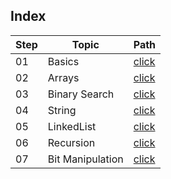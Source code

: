 ## Index

Step | Topic | Path
---|---|---
01 | Basics | [click](./basics/README.md) 
02 | Arrays | [click](./Arrays/README.md)
03 | Binary Search | [click](./BinarySearch/README.md)
04 | String | [click](./String/README.md)
05 | LinkedList | [click](./LinkedList/README.md)
06 | Recursion | [click](./Recursion/README.md)
07 | Bit Manipulation | [click](./BitManipulation/README.md)
